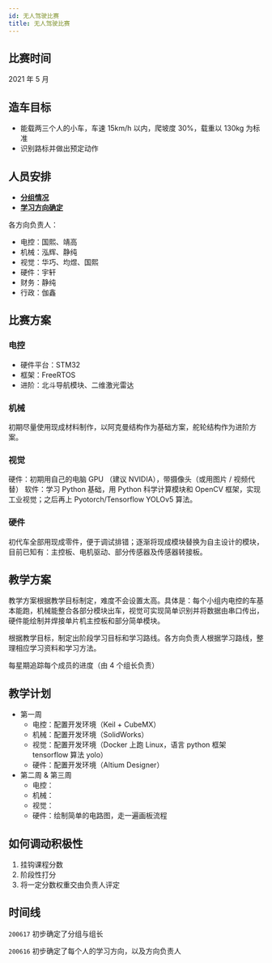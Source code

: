 ```yaml
---
id: 无人驾驶比赛
title: 无人驾驶比赛
---
```


## 比赛时间

2021 年 5 月

## 造车目标

- 能载两三个人的小车，车速 15km/h 以内，爬坡度 30%，载重以 130kg 为标准
- 识别路标并做出预定动作

## 人员安排

- [**分组情况**](https://docs.qq.com/sheet/DUk1ZdGJiY1dVU0ZT?tab=BB08J2)
- [**学习方向确定**](https://docs.qq.com/sheet/DUmJhSU9tbEpQdW5C?tab=keaypz)

各方向负责人：

- 电控：国熙、靖高
- 机械：泓辉、静纯
- 视觉：华巧、均煜、国熙
- 硬件：宇轩
- 财务：静纯
- 行政：伽鑫

## 比赛方案

### 电控

- 硬件平台：STM32
- 框架：FreeRTOS
- 进阶：北斗导航模块、二维激光雷达

### 机械

初期尽量使用现成材料制作，以阿克曼结构作为基础方案，舵轮结构作为进阶方案。

### 视觉

硬件：初期用自己的电脑 GPU （建议 NVIDIA），带摄像头（或用图片 / 视频代替）
软件：学习 Python 基础，用 Python 科学计算模块和 OpenCV 框架，实现工业视觉；之后再上 Pyotorch/Tensorflow YOLOv5 算法。

### 硬件

初代车全部用现成零件，便于调试排错；逐渐将现成模块替换为自主设计的模块，目前已知有：主控板、电机驱动、部分传感器及传感器转接板。

## 教学方案

教学方案根据教学目标制定，难度不会设置太高。具体是：每个小组内电控的车基本能跑，机械能整合各部分模块出车，视觉可实现简单识别并将数据由串口传出，硬件能绘制并焊接单片机主控板和部分简单模块。

根据教学目标，制定出阶段学习目标和学习路线。各方向负责人根据学习路线，整理相应学习资料和学习方法。

每星期追踪每个成员的进度（由 4 个组长负责）

## 教学计划

- 第一周
    - 电控：配置开发环境（Keil + CubeMX）
    - 机械：配置开发环境（SolidWorks）
    - 视觉：配置开发环境（Docker 上跑 Linux，语言 python 框架 tensorflow 算法 yolo）
    - 硬件：配置开发环境（Altium Designer）
- 第二周 & 第三周
    - 电控：
    - 机械：
    - 视觉：
    - 硬件：绘制简单的电路图，走一遍画板流程

## 如何调动积极性

1. 挂钩课程分数
2. 阶段性打分
3. 将一定分数权重交由负责人评定

## 时间线

`200617` 初步确定了分组与组长

`200616` 初步确定了每个人的学习方向，以及方向负责人
